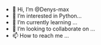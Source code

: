 - 👋 Hi, I’m @Denys-max
- 👀 I’m interested in Python...
- 🌱 I’m currently learning ...
- 💞️ I’m looking to collaborate on ...
- 📫 How to reach me ...

<!---
Denys-max/Denys-max is a ✨ special ✨ repository because its `README.md` (this file) appears on your GitHub profile.
You can click the Preview link to take a look at your changes.
--->
